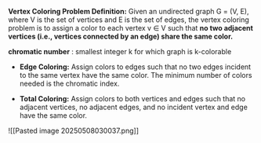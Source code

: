 **Vertex Coloring Problem Definition:**
	Given an undirected graph G = (V, E), where V is the set of vertices and E is the set of edges, the vertex coloring problem is to assign a color to each vertex v ∈ V such that **no two adjacent vertices (i.e., vertices connected by an edge) share the same color.**

**chromatic number** : smallest integer k for which graph is k-colorable


- **Edge Coloring:** Assign colors to edges such that no two edges incident to the same vertex have the same color. The minimum number of colors needed is the chromatic index.
    
- **Total Coloring:** Assign colors to both vertices and edges such that no adjacent vertices, no adjacent edges, and no incident vertex and edge have the same color.

![[Pasted image 20250508030037.png]]

